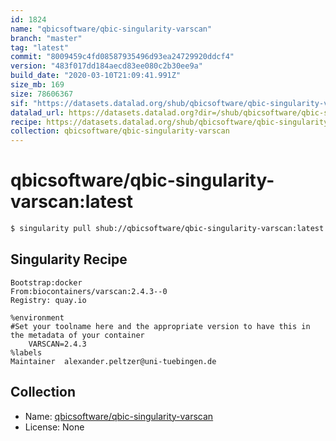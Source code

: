 ```yaml
---
id: 1824
name: "qbicsoftware/qbic-singularity-varscan"
branch: "master"
tag: "latest"
commit: "8009459c4fd08587935496d93ea24729920ddcf4"
version: "483f017dd184aecd83ee080c2b30ee9a"
build_date: "2020-03-10T21:09:41.991Z"
size_mb: 169
size: 78606367
sif: "https://datasets.datalad.org/shub/qbicsoftware/qbic-singularity-varscan/latest/2020-03-10-8009459c-483f017d/483f017dd184aecd83ee080c2b30ee9a.simg"
datalad_url: https://datasets.datalad.org?dir=/shub/qbicsoftware/qbic-singularity-varscan/latest/2020-03-10-8009459c-483f017d/
recipe: https://datasets.datalad.org/shub/qbicsoftware/qbic-singularity-varscan/latest/2020-03-10-8009459c-483f017d/Singularity
collection: qbicsoftware/qbic-singularity-varscan
---
```


# qbicsoftware/qbic-singularity-varscan:latest

```bash
$ singularity pull shub://qbicsoftware/qbic-singularity-varscan:latest
```

## Singularity Recipe

```singularity
Bootstrap:docker
From:biocontainers/varscan:2.4.3--0
Registry: quay.io

%environment
#Set your toolname here and the appropriate version to have this in the metadata of your container
    VARSCAN=2.4.3
%labels
Maintainer	alexander.peltzer@uni-tuebingen.de
```

## Collection

 - Name: [qbicsoftware/qbic-singularity-varscan](https://github.com/qbicsoftware/qbic-singularity-varscan)
 - License: None

